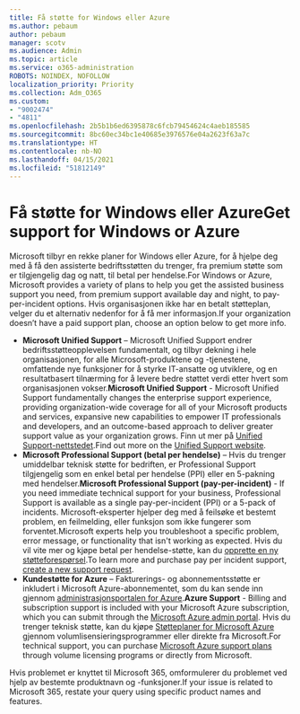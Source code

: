 ```yaml
---
title: Få støtte for Windows eller Azure
ms.author: pebaum
author: pebaum
manager: scotv
ms.audience: Admin
ms.topic: article
ms.service: o365-administration
ROBOTS: NOINDEX, NOFOLLOW
localization_priority: Priority
ms.collection: Adm_O365
ms.custom:
- "9002474"
- "4811"
ms.openlocfilehash: 2b5b1b6ed6395878c6fcb79454624c4aeb185585
ms.sourcegitcommit: 8bc60ec34bc1e40685e3976576e04a2623f63a7c
ms.translationtype: HT
ms.contentlocale: nb-NO
ms.lasthandoff: 04/15/2021
ms.locfileid: "51812149"
---
```

# <a name="get-support-for-windows-or-azure"></a><span data-ttu-id="3687a-102">Få støtte for Windows eller Azure</span><span class="sxs-lookup"><span data-stu-id="3687a-102">Get support for Windows or Azure</span></span>

<span data-ttu-id="3687a-103">Microsoft tilbyr en rekke planer for Windows eller Azure, for å hjelpe deg med å få den assisterte bedriftsstøtten du trenger, fra premium støtte som er tilgjengelig dag og natt, til betal per hendelse.</span><span class="sxs-lookup"><span data-stu-id="3687a-103">For Windows or Azure, Microsoft provides a variety of plans to help you get the assisted business support you need, from premium support available day and night, to pay-per-incident options.</span></span> <span data-ttu-id="3687a-104">Hvis organisasjonen ikke har en betalt støtteplan, velger du et alternativ nedenfor for å få mer informasjon.</span><span class="sxs-lookup"><span data-stu-id="3687a-104">If your organization doesn’t have a paid support plan, choose an option below to get more info.</span></span>

- <span data-ttu-id="3687a-105">**Microsoft Unified Support** – Microsoft Unified Support endrer bedriftsstøtteopplevelsen fundamentalt, og tilbyr dekning i hele organisasjonen, for alle Microsoft-produktene og -tjenestene, omfattende nye funksjoner for å styrke IT-ansatte og utviklere, og en resultatbasert tilnærming for å levere bedre støttet verdi etter hvert som organisasjonen vokser.</span><span class="sxs-lookup"><span data-stu-id="3687a-105">**Microsoft Unified Support** - Microsoft Unified Support fundamentally changes the enterprise support experience, providing organization-wide coverage for all of your Microsoft products and services, expansive new capabilities to empower IT professionals and developers, and an outcome-based approach to deliver greater support value as your organization grows.</span></span> <span data-ttu-id="3687a-106">Finn ut mer på [Unified Support-nettstedet](https://aka.ms/unified-support).</span><span class="sxs-lookup"><span data-stu-id="3687a-106">Find out more on the [Unified Support website](https://aka.ms/unified-support).</span></span>
- <span data-ttu-id="3687a-107">**Microsoft Professional Support (betal per hendelse)** – Hvis du trenger umiddelbar teknisk støtte for bedriften, er Professional Support tilgjengelig som en enkel betal per hendelse (PPI) eller en 5-pakning med hendelser.</span><span class="sxs-lookup"><span data-stu-id="3687a-107">**Microsoft Professional Support (pay-per-incident)** - If you need immediate technical support for your business, Professional Support is available as a single pay-per-incident (PPI) or a 5-pack of incidents.</span></span> <span data-ttu-id="3687a-108">Microsoft-eksperter hjelper deg med å feilsøke et bestemt problem, en feilmelding, eller funksjon som ikke fungerer som forventet.</span><span class="sxs-lookup"><span data-stu-id="3687a-108">Microsoft experts help you troubleshoot a specific problem, error message, or functionality that isn't working as expected.</span></span> <span data-ttu-id="3687a-109">Hvis du vil vite mer og kjøpe betal per hendelse-støtte, kan du [opprette en ny støtteforespørsel](https://support.microsoft.com/supportforbusiness/productselection).</span><span class="sxs-lookup"><span data-stu-id="3687a-109">To learn more and purchase pay per incident support, [create a new support request](https://support.microsoft.com/supportforbusiness/productselection).</span></span>
- <span data-ttu-id="3687a-110">**Kundestøtte for Azure** – Fakturerings- og abonnementsstøtte er inkludert i Microsoft Azure-abonnementet, som du kan sende inn gjennom [administrasjonsportalen for Azure](https://portal.azure.com/).</span><span class="sxs-lookup"><span data-stu-id="3687a-110">**Azure Support** - Billing and subscription support is included with your Microsoft Azure subscription, which you can submit through the [Microsoft Azure admin portal](https://portal.azure.com/).</span></span> <span data-ttu-id="3687a-111">Hvis du trenger teknisk støtte, kan du kjøpe [Støtteplaner for Microsoft Azure](https://azure.microsoft.com/support/plans/) gjennom volumlisensieringsprogrammer eller direkte fra Microsoft.</span><span class="sxs-lookup"><span data-stu-id="3687a-111">For technical support, you can purchase [Microsoft Azure support plans](https://azure.microsoft.com/support/plans/) through volume licensing programs or directly from Microsoft.</span></span>

<span data-ttu-id="3687a-112">Hvis problemet er knyttet til Microsoft 365, omformulerer du problemet ved hjelp av bestemte produktnavn og -funksjoner.</span><span class="sxs-lookup"><span data-stu-id="3687a-112">If your issue is related to Microsoft 365, restate your query using specific product names and features.</span></span>

